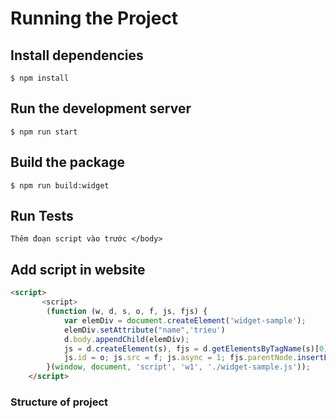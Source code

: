 # Running the Project
## Install dependencies
```
$ npm install
```
## Run the development server
```
$ npm run start
```
## Build the package
```
$ npm run build:widget
```
## Run Tests
```
Thêm đoạn script vào trước </body>
```
## Add script in website
```html
<script>
       <script>
        (function (w, d, s, o, f, js, fjs) {
            var elemDiv = document.createElement('widget-sample');
            elemDiv.setAttribute("name",'trieu')
            d.body.appendChild(elemDiv);
            js = d.createElement(s), fjs = d.getElementsByTagName(s)[0];
            js.id = o; js.src = f; js.async = 1; fjs.parentNode.insertBefore(js, fjs);
        }(window, document, 'script', 'w1', './widget-sample.js'));
    </script>
```
### Structure of project